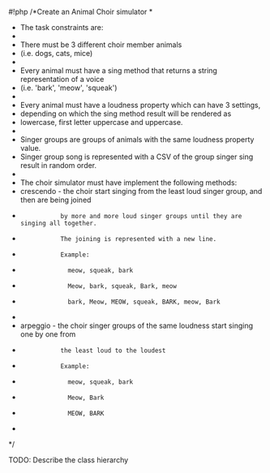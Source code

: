 
#!php
/*Create an Animal Choir simulator
 *
 * The task constraints are:
 *
 * There must be 3 different choir member animals
 * (i.e. dogs, cats, mice)
 *
 * Every animal must have a sing method that returns a string representation of a voice
 * (i.e. 'bark', 'meow', 'squeak')
 *
 * Every animal must have a loudness property which can have 3 settings,
 * depending on which the sing method result will be rendered as
 * lowercase, first letter uppercase and uppercase.
 *
 * Singer groups are groups of animals with the same loudness property value.
 * Singer group song is represented with a CSV of the group singer sing result in random order.
 *
 * The choir simulator must have implement the following methods:
 *    crescendo - the choir start singing from the least loud singer group, and then are being joined
 *                by more and more loud singer groups until they are singing all together.
 *                The joining is represented with a new line.
 *                Example:
 *                  meow, squeak, bark
 *                  Meow, bark, squeak, Bark, meow
 *                  bark, Meow, MEOW, squeak, BARK, meow, Bark
 *
 *    arpeggio  - the choir singer groups of the same loudness start singing one by one from
 *                the least loud to the loudest
 *                Example:
 *                  meow, squeak, bark
 *                  Meow, Bark
 *                  MEOW, BARK
 *
 */

TODO: Describe the class hierarchy

```